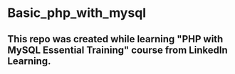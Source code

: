 # Basic_php_with_mysql
## This repo was created while learning "PHP with MySQL Essential Training" course from LinkedIn Learning.
